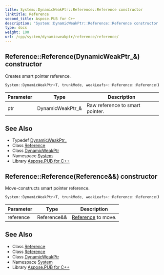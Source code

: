 ```yaml
---
title: System::DynamicWeakPtr::Reference::Reference constructor
linktitle: Reference
second_title: Aspose.PUB for C++
description: 'System::DynamicWeakPtr::Reference::Reference constructor. Creates smart pointer reference in C++.'
type: docs
weight: 100
url: /cpp/system/dynamicweakptr/reference/reference/
---
```

## Reference::Reference(DynamicWeakPtr_\&) constructor


Creates smart pointer reference.

```cpp
System::DynamicWeakPtr<T, trunkMode, weakLeafs>::Reference::Reference(DynamicWeakPtr_ &ptr)
```


| Parameter | Type | Description |
| --- | --- | --- |
| ptr | DynamicWeakPtr_\& | Raw reference to smart pointer. |

## See Also

* Typedef [DynamicWeakPtr_](../../dynamicweakptr_/)
* Class [Reference](../)
* Class [DynamicWeakPtr](../../)
* Namespace [System](../../../)
* Library [Aspose.PUB for C++](../../../../)
## Reference::Reference(Reference\&&) constructor


Move-constructs smart pointer reference.

```cpp
System::DynamicWeakPtr<T, trunkMode, weakLeafs>::Reference::Reference(Reference &&reference) noexcept
```


| Parameter | Type | Description |
| --- | --- | --- |
| reference | Reference\&& | [Reference](../) to move. |

## See Also

* Class [Reference](../)
* Class [Reference](../)
* Class [DynamicWeakPtr](../../)
* Namespace [System](../../../)
* Library [Aspose.PUB for C++](../../../../)
